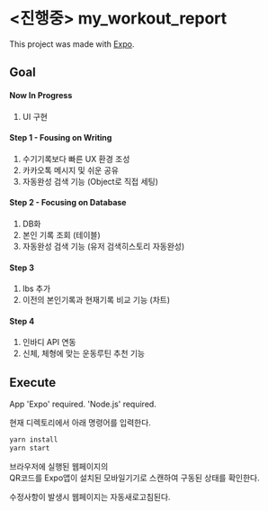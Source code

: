 # <진행중> my_workout_report

This project was made with [Expo](https://expo.io/).

## Goal

#### Now In Progress

1. UI 구현

#### Step 1 - Fousing on Writing

1. 수기기록보다 빠른 UX 환경 조성
2. 카카오톡 메시지 및 쉬운 공유
3. 자동완성 검색 기능 (Object로 직접 세팅)

#### Step 2 - Focusing on Database

1. DB화
2. 본인 기록 조회 (테이블)
3. 자동완성 검색 기능 (유저 검색히스토리 자동완성)

#### Step 3

1. lbs 추가
2. 이전의 본인기록과 현재기록 비교 기능 (차트)

#### Step 4

1. 인바디 API 연동
2. 신체, 체형에 맞는 운동루틴 추천 기능

## Execute

App 'Expo' required.
'Node.js' required.

현재 디렉토리에서 아래 명령어를 입력한다.

```bash
yarn install
yarn start
```

브라우저에 실행된 웹페이지의<br />
QR코드를 Expo앱이 설치된 모바일기기로 스캔하여 구동된 상태를 확인한다.

수정사항이 발생시 웹페이지는 자동새로고침된다.<br />
